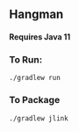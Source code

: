 ## Hangman
#### Requires Java 11

### To Run:

```
./gradlew run 
```

### To Package

```
./gradlew jlink
```

